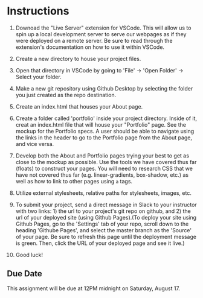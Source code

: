 # Instructions

1. Downoad the "Live Server" extension for VSCode. This will allow us to spin up a local development server to serve our webpages as if they were deployed on a remote server. Be sure to read through the extension's documentation on how to use it within VSCode.

2. Create a new directory to house your project files.

3. Open that directory in VSCode by going to 'File' -> 'Open Folder' -> Select your folder.

4. Make a new git repository using Github Desktop by selecting the folder you just created as the repo destination.

5. Create an index.html that houses your About page.

6. Create a folder called 'portfolio' inside your project directory. Inside of it, creat an index.html file that will house your "Portfolio" page. See the mockup for the Portfolio specs. A user should be able to navigate using the links in the header to go to the Portfolio page from the About page, and vice versa.

7. Develop both the About and Portfolio pages trying your best to get as close to the mockup as possible. Use the tools we have covered thus far (floats) to construct your pages. You will need to research CSS that we have not covered thus far (e.g. linear-gradients, box-shadow, etc.) as well as how to link to other pages using `a` tags.

8. Utilize external stylesheets, relative paths for stylesheets, images, etc.

9. To submit your project, send a direct message in Slack to your instructor with two links: 1) the url to your project's git repo on github, and 2) the url of your deployed site (using Github Pages).(To deploy your site using Github Pages, go to the 'Settings' tab of your repo, scroll down to the heading 'Githube Pages', and select the master branch as the 'Source' of your page. Be sure to refresh this page until the deployment message is green. Then, click the URL of your deployed page and see it live.)

10. Good luck!

## Due Date

This assignment will be due at 12PM midnight on Saturday, August 17.
